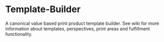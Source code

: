 Template-Builder
================

A canonical value based print product template builder. See wiki for more information about templates, perspectives, print areas and fulfillment functionality.

